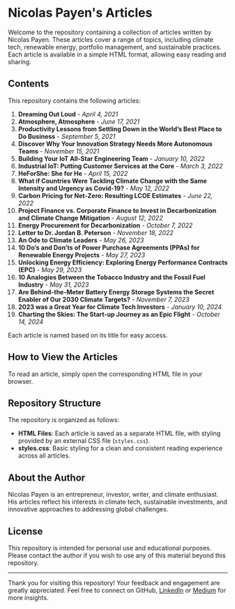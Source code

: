 # Nicolas Payen's Articles

Welcome to the repository containing a collection of articles written by Nicolas Payen. These articles cover a range of topics, including climate tech, renewable energy, portfolio management, and sustainable practices. Each article is available in a simple HTML format, allowing easy reading and sharing.

## Contents

This repository contains the following articles:

1. **Dreaming Out Loud** - *April 4, 2021*
2. **Atmosphere, Atmosphere** - *June 17, 2021*
3. **Productivity Lessons from Settling Down in the World’s Best Place to Do Business** - *September 5, 2021*
4. **Discover Why Your Innovation Strategy Needs More Autonomous Teams** - *November 15, 2021*
5. **Building Your IoT All-Star Engineering Team** - *January 10, 2022*
6. **Industrial IoT: Putting Customer Services at the Core** - *March 3, 2022*
7. **HeForShe: She for He** - *April 15, 2022*
8. **What if Countries Were Tackling Climate Change with the Same Intensity and Urgency as Covid-19?** - *May 12, 2022*
9. **Carbon Pricing for Net-Zero: Resulting LCOE Estimates** - *June 22, 2022*
10. **Project Finance vs. Corporate Finance to Invest in Decarbonization and Climate Change Mitigation** - *August 12, 2022*
11. **Energy Procurement for Decarbonization** - *October 7, 2022*
12. **Letter to Dr. Jordan B. Peterson** - *November 18, 2022*
13. **An Ode to Climate Leaders** - *May 26, 2023*
14. **10 Do’s and Don’ts of Power Purchase Agreements (PPAs) for Renewable Energy Projects** - *May 27, 2023*
15. **Unlocking Energy Efficiency: Exploring Energy Performance Contracts (EPC)** - *May 29, 2023*
16. **10 Analogies Between the Tobacco Industry and the Fossil Fuel Industry** - *May 31, 2023*
17. **Are Behind-the-Meter Battery Energy Storage Systems the Secret Enabler of Our 2030 Climate Targets?** - *November 7, 2023*
18. **2023 was a Great Year for Climate Tech Investors** - *January 10, 2024*
19. **Charting the Skies: The Start-up Journey as an Epic Flight** - *October 14, 2024*

Each article is named based on its title for easy access.

## How to View the Articles

To read an article, simply open the corresponding HTML file in your browser.

## Repository Structure

The repository is organized as follows:

- **HTML Files**: Each article is saved as a separate HTML file, with styling provided by an external CSS file (`styles.css`).
- **styles.css**: Basic styling for a clean and consistent reading experience across all articles.

## About the Author

Nicolas Payen is an entrepreneur, investor, writer, and climate enthusiast. His articles reflect his interests in climate tech, sustainable investments, and innovative approaches to addressing global challenges.

## License

This repository is intended for personal use and educational purposes. Please contact the author if you wish to use any of this material beyond this repository.

---

Thank you for visiting this repository! 
Your feedback and engagement are greatly appreciated. 
Feel free to connect on GitHub, [LinkedIn](https://www.linkedin.com/in/nicolaspayen) or [Medium](https://medium.com/@nicolas-payen) for more insights.
